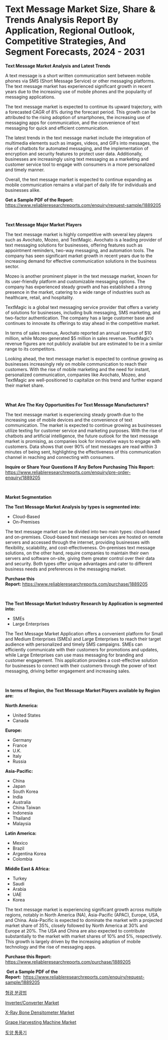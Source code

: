 <p><h1>Text Message Market Size, Share & Trends Analysis Report By Application, Regional Outlook, Competitive Strategies, And Segment Forecasts, 2024 - 2031</h1></p><p><strong>Text Message Market Analysis and Latest Trends</strong></p>
<p><p>A text message is a short written communication sent between mobile phones via SMS (Short Message Service) or other messaging platforms. The text message market has experienced significant growth in recent years due to the increasing use of mobile phones and the popularity of messaging applications.</p><p>The text message market is expected to continue its upward trajectory, with a forecasted CAGR of 8% during the forecast period. This growth can be attributed to the rising adoption of smartphones, the increasing use of messaging apps for communication, and the convenience of text messaging for quick and efficient communication.</p><p>The latest trends in the text message market include the integration of multimedia elements such as images, videos, and GIFs into messages, the rise of chatbots for automated messaging, and the implementation of encryption and security features to protect user data. Additionally, businesses are increasingly using text messaging as a marketing and customer service tool to engage with consumers in a more personalized and timely manner.</p><p>Overall, the text message market is expected to continue expanding as mobile communication remains a vital part of daily life for individuals and businesses alike.</p></p>
<p><strong>Get a Sample PDF of the Report:&nbsp;</strong> <a href="https://www.reliableresearchreports.com/enquiry/request-sample/1889205">https://www.reliableresearchreports.com/enquiry/request-sample/1889205</a></p>
<p>&nbsp;</p>
<p><strong>Text Message Major Market Players</strong></p>
<p><p>The text message market is highly competitive with several key players such as Avochato, Mozeo, and TextMagic. Avochato is a leading provider of text messaging solutions for businesses, offering features such as appointment reminders, two-way messaging, and automation tools. The company has seen significant market growth in recent years due to the increasing demand for effective communication solutions in the business sector.</p><p>Mozeo is another prominent player in the text message market, known for its user-friendly platform and customizable messaging options. The company has experienced steady growth and has established a strong presence in the market, catering to a wide range of industries such as healthcare, retail, and hospitality.</p><p>TextMagic is a global text messaging service provider that offers a variety of solutions for businesses, including bulk messaging, SMS marketing, and two-factor authentication. The company has a large customer base and continues to innovate its offerings to stay ahead in the competitive market.</p><p>In terms of sales revenue, Avochato reported an annual revenue of $10 million, while Mozeo generated $5 million in sales revenue. TextMagic's revenue figures are not publicly available but are estimated to be in a similar range to its competitors.</p><p>Looking ahead, the text message market is expected to continue growing as businesses increasingly rely on mobile communication to reach their customers. With the rise of mobile marketing and the need for instant, personalized communication, companies like Avochato, Mozeo, and TextMagic are well-positioned to capitalize on this trend and further expand their market share.</p></p>
<p>&nbsp;</p>
<p><strong>What Are The Key Opportunities For Text Message Manufacturers?</strong></p>
<p><p>The text message market is experiencing steady growth due to the increasing use of mobile devices and the convenience of text communication. The market is expected to continue growing as businesses utilize texting for customer service and marketing purposes. With the rise of chatbots and artificial intelligence, the future outlook for the text message market is promising, as companies look for innovative ways to engage with customers. Data shows that over 90% of text messages are read within 3 minutes of being sent, highlighting the effectiveness of this communication channel in reaching and connecting with consumers.</p></p>
<p><strong>Inquire or Share Your Questions If Any Before Purchasing This Report:</strong> <a href="https://www.reliableresearchreports.com/enquiry/pre-order-enquiry/1889205">https://www.reliableresearchreports.com/enquiry/pre-order-enquiry/1889205</a></p>
<p>&nbsp;</p>
<p><strong>Market Segmentation</strong></p>
<p><strong>The Text Message Market Analysis by types is segmented into:</strong></p>
<p><ul><li>Cloud-Based</li><li>On-Premises</li></ul></p>
<p><p>The text message market can be divided into two main types: cloud-based and on-premises. Cloud-based text message services are hosted on remote servers and accessed through the internet, providing businesses with flexibility, scalability, and cost-effectiveness. On-premises text message solutions, on the other hand, require companies to maintain their own servers and software on-site, giving them greater control over their data and security. Both types offer unique advantages and cater to different business needs and preferences in the messaging market.</p></p>
<p><strong>Purchase this Report:&nbsp;</strong><a href="https://www.reliableresearchreports.com/purchase/1889205">https://www.reliableresearchreports.com/purchase/1889205</a></p>
<p>&nbsp;</p>
<p><strong>The Text Message Market Industry Research by Application is segmented into:</strong></p>
<p><ul><li>SMEs</li><li>Large Enterprises</li></ul></p>
<p><p>The Text Message Market Application offers a convenient platform for Small and Medium Enterprises (SMEs) and Large Enterprises to reach their target audience with personalized and timely SMS campaigns. SMEs can efficiently communicate with their customers for promotions and updates, while Large Enterprises can use mass messaging for branding and customer engagement. This application provides a cost-effective solution for businesses to connect with their customers through the power of text messaging, driving better engagement and increasing sales.</p></p>
<p>&nbsp;</p>
<p><strong>In terms of Region, the Text Message Market Players available by Region are:</strong></p>
<p>
    <p> <strong> North America: </strong>
        <ul>
            <li>United States</li>
            <li>Canada</li>
        </ul>
        </p> 
    <p> <strong> Europe: </strong>
        <ul>
            <li>Germany</li>
            <li>France</li>
            <li>U.K.</li>
            <li>Italy</li>
            <li>Russia</li>
        </ul>
        </p> 
    <p> <strong> Asia-Pacific: </strong>
        <ul>
            <li>China</li>
            <li>Japan</li>
            <li>South Korea</li>
            <li>India</li>
            <li>Australia</li>
            <li>China Taiwan</li>
            <li>Indonesia</li>
            <li>Thailand</li>
            <li>Malaysia</li>
        </ul>
        </p> 
    <p> <strong> Latin America: </strong>
        <ul>
            <li>Mexico</li>
            <li>Brazil</li>
            <li>Argentina Korea</li>
            <li>Colombia</li>
        </ul>
        </p> 
    <p> <strong> Middle East & Africa: </strong>
        <ul>
            <li>Turkey</li>
            <li>Saudi</li>
            <li>Arabia</li>
            <li>UAE</li>
            <li>Korea</li>
        </ul>
    </p>
    </p>
<p><p>The text message market is experiencing significant growth across multiple regions, notably in North America (NA), Asia-Pacific (APAC), Europe, USA, and China. Asia-Pacific is expected to dominate the market with a projected market share of 35%, closely followed by North America at 30% and Europe at 20%. The USA and China are also expected to contribute substantially to the market with market shares of 10% and 5%, respectively. This growth is largely driven by the increasing adoption of mobile technology and the rise of messaging apps.</p></p>
<p><strong>Purchase this Report: </strong><a href="https://www.reliableresearchreports.com/purchase/1889205">https://www.reliableresearchreports.com/purchase/1889205</a></p>
<p>&nbsp;<strong>Get a Sample PDF of the Report:&nbsp;&nbsp;</strong><a href="https://www.reliableresearchreports.com/enquiry/request-sample/1889205">https://www.reliableresearchreports.com/enquiry/request-sample/1889205</a></p>
<p><strong></strong></p>
<p><p><a href="https://medium.com/@fredheaney89056/%ED%98%95%EA%B4%91%EB%B6%84%EA%B4%91%EC%B8%A1%EC%A0%95%EA%B8%B0-%EC%8B%9C%EC%9E%A5-%EB%8F%99%ED%96%A5-%EB%B0%8F-%EC%8B%9C%EC%9E%A5-%EB%B6%84%EC%84%9D%EC%9D%80-2024-2031%EB%85%84-%EA%B8%B0%EA%B0%84%EC%97%90-%EB%8C%80%ED%95%B4-%EC%98%88%EC%B8%A1%EB%90%98%EC%97%88%EC%8A%B5%EB%8B%88%EB%8B%A4-3a99f32e2991">형광 분광법</a></p><p><a href="https://butternut-bug-553.notion.site/Inverter-Converter-Market-Research-Report-Unlocks-Analysis-on-the-Market-Financial-Status-Market-Si-7c3ed93aada041c981e5a538039777c0">Inverter/Converter Market</a></p><p><a href="https://five-trouble-98a.notion.site/X-Ray-Bone-Densitometer-Market-Offer-Valuable-Insights-into-Market-Size-Market-Share-Market-Trends-560c6e2569f7402bad967cc6906efd73">X-Ray Bone Densitometer Market</a></p><p><a href="https://view.publitas.com/reportprime-1/grape-harvesting-machine-market-size-market-trends-and-growth-outlook-forecasted-for-period-from-2024-to-2031/">Grape Harvesting Machine Market</a></p><p><a href="https://medium.com/@fredheaney89056/%ED%86%A0%EC%96%91-%ED%99%98%EA%B8%B0%EA%B8%B0-%EC%8B%9C%EC%9E%A5-%ED%86%B5%EC%B0%B0-%EC%8B%9C%EC%9E%A5-%EB%8F%99%ED%96%A5-%EC%84%B1%EC%9E%A5-2024%EB%85%84%EB%B6%80%ED%84%B0-2031%EB%85%84%EA%B9%8C%EC%A7%80-%EC%98%88%EC%B8%A1%EB%90%9C-%EB%8D%B0%EC%9D%B4%ED%84%B0-b4ed2d2c1a3a">토양 통풍기</a></p></p>